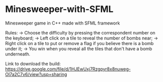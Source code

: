 # Minesweeper-with-SFML
Minesweeper game in C++ made with SFML framework

Rules:
-> Choose the difficulty by pressing the correspondent number on the keyboard;
-> Left click on a tile to reveal the number of bombs near;
-> Right click on a tile to put or remove a flag if you believe there is a bomb under it;
-> You win when you reveal all the tiles that don't have a bomb underneath.

Link to download the build:
https://drive.google.com/file/d/1HJEwUxj7Rzgpyr8x8nuweg-Ol7a2C7v6/view?usp=sharing
